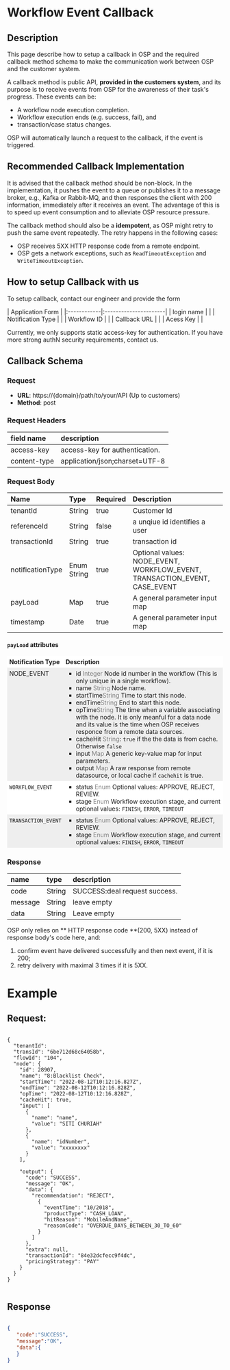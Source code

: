 <style>
  div[class~="list-table"] > ul {
  display: table;
  list-style: none;
  width: 100%;
  margin: 1em 0;
  padding: 0;
}

div[class~="list-table"] > ul > li {
    display: table-row-group;
}

div[class~="list-table"]  > ul > li:nth-child(even) {
    background-color: #eee;
}
div[class~="list-table"]  > ul > li:nth-child(odd) {
    background-color: #fff;
}

div[class~="list-table"] > ul > li > ul {
    display: table-row;
}

div[class~="list-table"] > ul > li > ul > li {
  display: table-cell;
  padding: 5px;
}

</style>


# Workflow Event Callback 

## Description
This page describe how to setup a callback in OSP and the required callback method schema to make the communication work between OSP and the customer system.

A callback method is public API, **provided in the customers system**, and its purpose is to receive events from OSP for the awareness of their task's progress. These events can be: 
- A workflow node execution completion. 
- Workflow execution ends (e.g. success, fail), and 
- transaction/case status changes.

OSP will automatically launch a request to the callback, if the event is triggered.

## Recommended Callback Implementation
It is advised that the callback method should be non-block. In the implementation, it pushes the event to a queue or publishes it to a message broker, e.g., Kafka or Rabbit-MQ, and then responses the client with 200 information, immediately after it receives an event. The advantage of this is to speed up event consumption and to alleviate OSP resource pressure. 

The callback method should also be a **idempotent**, as OSP might retry to push the same event repeatedly. The retry happens in the following cases: 
- OSP receives 5XX HTTP response code from a remote endpoint. 
- OSP gets a network exceptions, such as `ReadTimeoutException` and `WriteTimeoutException`.


## How to setup Callback with us
To setup callback, contact our engineer and provide the form

|  Application Form   |
|:------------|:----------------------|
| login name         |      |
| Notification Type      |        |
| Workflow ID    |        |
| Callback URL  |         |
| Acess Key    |        |


Currently, we only supports static access-key for authentication. If you have more strong authN security requirements, contact us.

## Callback Schema

### Request

- **URL**:   https://{domain}/path/to/your/API  (Up to customers)
- **Method**: post


### Request Headers
| field name           | description                                     |
|:------------------|:------------------------------------------------|
| access-key        | access-key for authentication.  |
| content-type      | application/json;charset=UTF-8                       |




### Request Body
| Name        | Type      | Required | Description   |
|:------------|:---------|:---------|:----------------------|
| tenantId         | String    | true    | Customer Id       |
| referenceId      | String    | false     | a unqiue id identifies a user       |
| transactionId    | String    | true     | transaction id       |
| notificationType | Enum String  | true     | Optional values: NODE_EVENT, WORKFLOW_EVENT, TRANSACTION_EVENT, CASE_EVENT       |
| payLoad          | Map      | true     | A general parameter input map       |
| timestamp        | Date      | true     | A general parameter input map       |




#### `payLoad` attributes


<div class="list-table">

- - **Notification Type**
  - **Description**
- - NODE_EVENT
  -
    - id <span style="color:grey">Integer</span> Node id number in the workflow (This is only unique in a single workflow).
    - name <span style="color:grey">String</span> Node name. 
    - startTime<span style="color:grey">String</span> Time to start this node.
    - endTime<span style="color:grey">String</span> End to start this node.
    - opTime<span style="color:grey">String</span> The time when a variable associating with the node. It is only meanful for a data node and its value is the time when OSP receives responce from a remote data sources.
    - cacheHit <span style="color:grey">String</span>: `true` if the the data is from cache. Otherwise `false`
    - input <span style="color:grey">Map</span> A generic key-value map for input parameters. 
    - output <span style="color:grey">Map</span> A raw response from remote datasource, or local cache if `cachehit` is true. 
  
- - `WORKFLOW_EVENT`
  - 
    - status <span style="color:grey">Enum</span> Optional values: APPROVE, REJECT, REVIEW. 
    - stage <span style="color:grey">Enum</span> Workflow execution stage, and current optional values: `FINISH`, `ERROR`, `TIMEOUT`
    
- - `TRANSACTION_EVENT`
  - 
    - status <span style="color:grey">Enum</span> Optional values: APPROVE, REJECT, REVIEW. 
    - stage <span style="color:grey">Enum</span> Workflow execution stage, and current optional values: `FINISH`, `ERROR`, `TIMEOUT`

                                  

### Response


| name              | type   |    description                                            |
|:------------------|:-------|:-------------------------------------------------------|
| code              | String |  SUCCESS:deal request success.               |
| message           | String |  leave empty                                 |
| data              | String |  Leave empty                                  |

OSP only relies on ** HTTP response code **(200, 5XX) instead of response body's code here, and: 
1. confirm event have delivered successfully and then next event, if it is 200;
2. retry delivery with maximal 3 times if it is 5XX.



# Example

## Request:


```shell

{
  "tenantId": 
  "transId": "6be712d68c64058b",
  "flowId": "104",
  "node": {
    "id": 28907,
    "name": "8:Blacklist Check",
    "startTime": "2022-08-12T10:12:16.827Z",
    "endTime": "2022-08-12T10:12:16.828Z",
    "opTime": "2022-08-12T10:12:16.828Z",
    "cacheHit": true,
    "input": [
      {
        "name": "name",
        "value": "SITI CHURIAH"
      },
      {
        "name": "idNumber",
        "value": "xxxxxxxx"
      }
    ],
 
    "output": {
      "code": "SUCCESS",
      "message": "OK",
      "data": {
        "recommendation": "REJECT",
          {
            "eventTime": "10/2018",
            "productType": "CASH_LOAN",
            "hitReason": "MobileAndName",
            "reasonCode": "OVERDUE_DAYS_BETWEEN_30_TO_60"
          }
        ]
      },
      "extra": null,
      "transactionId": "84e32dcfecc9f4dc",
      "pricingStrategy": "PAY"
    }
  }
}


```
## Response
```json

{
   "code":"SUCCESS",
   "message":"OK",
   "data":{
   }
}


```
